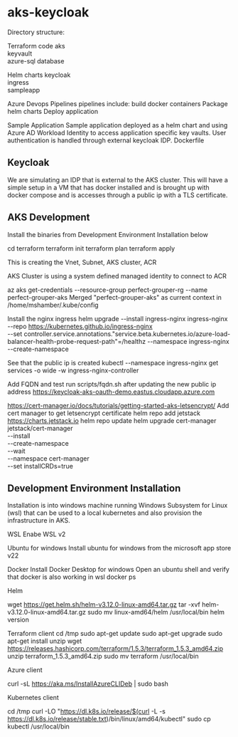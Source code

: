 # aks-keycloak

Directory structure:

Terraform code
   aks <br/> 
   keyvault<br/>
   azure-sql database<br/>
   

Helm charts
   keycloak<br/>
   ingress<br/>
   sampleapp<br/>

Azure Devops Pipelines
   pipelines include:
      build docker containers 
      Package helm charts
      Deploy application

Sample Application
   Sample application deployed as a helm chart and using Azure AD Workload Identity to access application specific key vaults.  User authentication is handled through external keycloak IDP.
   Dockerfile

Keycloak
--------

We are simulating an IDP that is external to the AKS cluster.  This will have a simple setup in a VM that has docker installed and is brought up with docker compose and is accesses through a public ip with a TLS certificate.

AKS Development
---------------

Install the binaries from Development Environment Installation below

cd terraform
terraform init
terraform plan
terraform apply

This is creating the Vnet, Subnet, AKS cluster, ACR

AKS Cluster is using a system defined managed identity to connect to ACR

az aks get-credentials --resource-group perfect-grouper-rg --name perfect-grouper-aks
Merged "perfect-grouper-aks" as current context in /home/mshamber/.kube/config

Install the nginx ingress
helm upgrade --install ingress-nginx ingress-nginx \
  --repo https://kubernetes.github.io/ingress-nginx \
  --set controller.service.annotations."service\.beta\.kubernetes\.io/azure-load-balancer-health-probe-request-path"=/healthz
  --namespace ingress-nginx --create-namespace

See that the public ip is created
kubectl --namespace ingress-nginx get services -o wide -w ingress-nginx-controller

Add FQDN and test
run scripts/fqdn.sh after updating the new public ip address
https://keycloak-aks-oauth-demo.eastus.cloudapp.azure.com


https://cert-manager.io/docs/tutorials/getting-started-aks-letsencrypt/
Add cert manager to get letsencrypt certificate
helm repo add jetstack https://charts.jetstack.io
helm repo update
helm upgrade cert-manager jetstack/cert-manager \
    --install \
    --create-namespace \
    --wait \
    --namespace cert-manager \
    --set installCRDs=true


Development Environment Installation
------------------------------------

Installation is into windows machine running Windows Subsystem for Linux (wsl) that can be used to a local kubernetes and also provision the infrastructure in AKS.

WSL
Enabe WSL v2

Ubuntu for windows
Install ubuntu for windows from the microsoft app store v22

Docker
Install Docker Desktop for windows
Open an ubuntu shell and verify that docker is also working in wsl
docker ps

Helm

wget https://get.helm.sh/helm-v3.12.0-linux-amd64.tar.gz
tar -xvf  helm-v3.12.0-linux-amd64.tar.gz
sudo mv linux-amd64/helm /usr/local/bin
helm version

Terraform client
cd /tmp
sudo apt-get update 
sudo apt-get upgrade 
sudo apt-get install unzip
wget https://releases.hashicorp.com/terraform/1.5.3/terraform_1.5.3_amd64.zip
unzip terraform_1.5.3_amd64.zip
sudo mv terraform /usr/local/bin

Azure client

curl -sL https://aka.ms/InstallAzureCLIDeb | sudo bash

Kubernetes client

cd /tmp
curl -LO "https://dl.k8s.io/release/$(curl -L -s https://dl.k8s.io/release/stable.txt)/bin/linux/amd64/kubectl"
sudo cp kubectl /usr/local/bin

